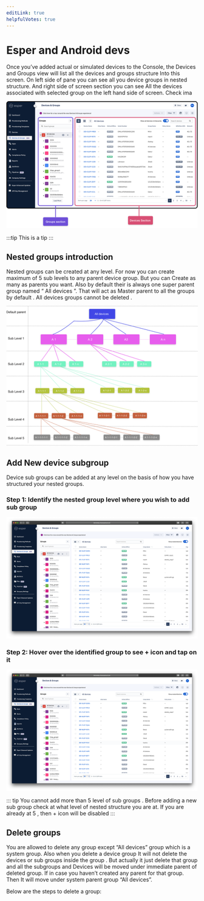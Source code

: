 ```yaml
---
editLink: true
helpfulVotes: true
---
```


# Esper and Android devs

Once you’ve added actual or simulated devices to the Console, the Devices  and Groups view will list all the devices and groups structure 
Into this screen. On left side of pane you can see all you device groups in nested structure. And right side of screen section you can see
All the devices associated with selected group on the left hand side of screen. Check ima

![Devices and group](./images/device-group.png)

:::tip
This is a tip
:::

## Nested groups introduction

Nested groups can be created at any level. For now you can create maximum of 5 sub levels to any parent device group. But you can 
Create as many as  parents  you want. Also by  default their is always one super parent group named  “ All devices ”. That will act as 
Master parent to all the groups by default . All devices groups cannot be deleted .

![Devices and group](./images/nested-hierarchy.png)


## Add New device subgroup

Device sub groups can be added at any level on the basis of how you have structured your nested groups.

### Step 1:  Identify the nested group level where you wish to add sub group
![Devices and group](./images/devices-group.png)

### Step 2:  Hover over the identified group to see  +  icon and tap on it 
![Devices and group](./images/devices-group.png)

::: tip
You cannot add more than 5 level of sub groups . Before adding a new sub group check at what level of nested 
structure  you are at. If you are already at 5 , then + icon will be disabled
:::

## Delete groups

You are allowed to delete any group except “All devices” group which is a system group. Also when you delete a device group 
It will not delete the devices or sub groups inside the group . But actually it just delete that group and all the subgroups and
Devices will be moved under immediate parent of deleted group. If in case you haven’t created any parent for that group. Then
It will move under system parent group “All devices”. 

Below are the steps to delete a group:
